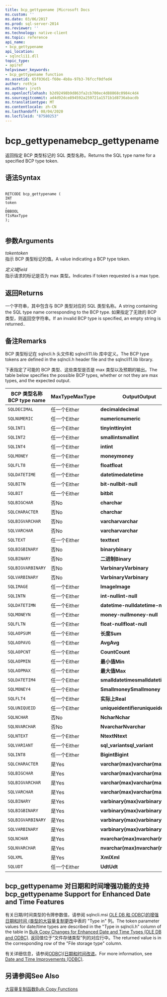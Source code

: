 ```yaml
---
title: bcp_gettypename |Microsoft Docs
ms.custom: ''
ms.date: 03/06/2017
ms.prod: sql-server-2014
ms.reviewer: ''
ms.technology: native-client
ms.topic: reference
api_name:
- bcp_gettypename
api_location:
- sqlncli11.dll
topic_type:
- apiref
helpviewer_keywords:
- bcp_gettypename function
ms.assetid: 65f036d1-f60e-4b8a-97b3-76fccf0dfed4
author: rothja
ms.author: jroth
ms.openlocfilehash: b2d92498b9d863fa2cb700ec4d88868c0984c4d4
ms.sourcegitcommit: ad4d92dce894592a259721a1571b1d8736abacdb
ms.translationtype: MT
ms.contentlocale: zh-CN
ms.lasthandoff: 08/04/2020
ms.locfileid: "87580253"
---
```

# <a name="bcp_gettypename"></a><span data-ttu-id="2fe7e-102">bcp_gettypename</span><span class="sxs-lookup"><span data-stu-id="2fe7e-102">bcp_gettypename</span></span>
  <span data-ttu-id="2fe7e-103">返回指定 BCP 类型标记的 SQL 类型名称。</span><span class="sxs-lookup"><span data-stu-id="2fe7e-103">Returns the SQL type name for a specified BCP type token.</span></span>  
  
## <a name="syntax"></a><span data-ttu-id="2fe7e-104">语法</span><span class="sxs-lookup"><span data-stu-id="2fe7e-104">Syntax</span></span>  
  
```  
  
RETCODE bcp_gettypename (  
INT   
token  
,  
DBBOOL   
fIsMaxType  
);  
  
```  
  
## <a name="arguments"></a><span data-ttu-id="2fe7e-105">参数</span><span class="sxs-lookup"><span data-stu-id="2fe7e-105">Arguments</span></span>  
 <span data-ttu-id="2fe7e-106">*token*</span><span class="sxs-lookup"><span data-stu-id="2fe7e-106">*token*</span></span>  
 <span data-ttu-id="2fe7e-107">指示 BCP 类型标记的值。</span><span class="sxs-lookup"><span data-stu-id="2fe7e-107">A value indicating a BCP type token.</span></span>  
  
 <span data-ttu-id="2fe7e-108">*定义域*</span><span class="sxs-lookup"><span data-stu-id="2fe7e-108">*field*</span></span>  
 <span data-ttu-id="2fe7e-109">指示请求的标记是否为 max 类型。</span><span class="sxs-lookup"><span data-stu-id="2fe7e-109">Indicates if token requested is a max type.</span></span>  
  
## <a name="returns"></a><span data-ttu-id="2fe7e-110">返回</span><span class="sxs-lookup"><span data-stu-id="2fe7e-110">Returns</span></span>  
 <span data-ttu-id="2fe7e-111">一个字符串，其中包含与 BCP 类型对应的 SQL 类型名称。</span><span class="sxs-lookup"><span data-stu-id="2fe7e-111">A string containing the SQL type name corresponding to the BCP type.</span></span> <span data-ttu-id="2fe7e-112">如果指定了无效的 BCP 类型，则返回空字符串。</span><span class="sxs-lookup"><span data-stu-id="2fe7e-112">If an invalid BCP type is specified, an empty string is returned..</span></span>  
  
## <a name="remarks"></a><span data-ttu-id="2fe7e-113">备注</span><span class="sxs-lookup"><span data-stu-id="2fe7e-113">Remarks</span></span>  
 <span data-ttu-id="2fe7e-114">BCP 类型标记在 sqlncli.h 头文件和 sqlncli11.lib 库中定义。</span><span class="sxs-lookup"><span data-stu-id="2fe7e-114">The BCP type tokens are defined in the sqlncli.h header file and the sqlncli11.lib library.</span></span>  
  
 <span data-ttu-id="2fe7e-115">下表指定了可能的 BCP 类型、这些类型是否是 max 类型以及预期的输出。</span><span class="sxs-lookup"><span data-stu-id="2fe7e-115">The table below specifies the possible BCP types, whether or not they are max types, and the expected output.</span></span>  
  
|<span data-ttu-id="2fe7e-116">BCP 类型名称</span><span class="sxs-lookup"><span data-stu-id="2fe7e-116">BCP type name</span></span>|<span data-ttu-id="2fe7e-117">MaxType</span><span class="sxs-lookup"><span data-stu-id="2fe7e-117">MaxType</span></span>|<span data-ttu-id="2fe7e-118">Output</span><span class="sxs-lookup"><span data-stu-id="2fe7e-118">Output</span></span>|  
|-------------------|-------------|------------|  
|`SQLDECIMAL`|<span data-ttu-id="2fe7e-119">任一个</span><span class="sxs-lookup"><span data-stu-id="2fe7e-119">Either</span></span>|<span data-ttu-id="2fe7e-120">**decimal**</span><span class="sxs-lookup"><span data-stu-id="2fe7e-120">**decimal**</span></span>|  
|`SQLNUMERIC`|<span data-ttu-id="2fe7e-121">任一个</span><span class="sxs-lookup"><span data-stu-id="2fe7e-121">Either</span></span>|<span data-ttu-id="2fe7e-122">**numeric**</span><span class="sxs-lookup"><span data-stu-id="2fe7e-122">**numeric**</span></span>|  
|`SQLINT1`|<span data-ttu-id="2fe7e-123">任一个</span><span class="sxs-lookup"><span data-stu-id="2fe7e-123">Either</span></span>|<span data-ttu-id="2fe7e-124">**tinyint**</span><span class="sxs-lookup"><span data-stu-id="2fe7e-124">**tinyint**</span></span>|  
|`SQLINT2`|<span data-ttu-id="2fe7e-125">任一个</span><span class="sxs-lookup"><span data-stu-id="2fe7e-125">Either</span></span>|<span data-ttu-id="2fe7e-126">**smallint**</span><span class="sxs-lookup"><span data-stu-id="2fe7e-126">**smallint**</span></span>|  
|`SQLINT4`|<span data-ttu-id="2fe7e-127">任一个</span><span class="sxs-lookup"><span data-stu-id="2fe7e-127">Either</span></span>|<span data-ttu-id="2fe7e-128">**int**</span><span class="sxs-lookup"><span data-stu-id="2fe7e-128">**int**</span></span>|  
|`SQLMONEY`|<span data-ttu-id="2fe7e-129">任一个</span><span class="sxs-lookup"><span data-stu-id="2fe7e-129">Either</span></span>|<span data-ttu-id="2fe7e-130">**money**</span><span class="sxs-lookup"><span data-stu-id="2fe7e-130">**money**</span></span>|  
|`SQLFLT8`|<span data-ttu-id="2fe7e-131">任一个</span><span class="sxs-lookup"><span data-stu-id="2fe7e-131">Either</span></span>|<span data-ttu-id="2fe7e-132">**float**</span><span class="sxs-lookup"><span data-stu-id="2fe7e-132">**float**</span></span>|  
|`SQLDATETIME`|<span data-ttu-id="2fe7e-133">任一个</span><span class="sxs-lookup"><span data-stu-id="2fe7e-133">Either</span></span>|<span data-ttu-id="2fe7e-134">**datetime**</span><span class="sxs-lookup"><span data-stu-id="2fe7e-134">**datetime**</span></span>|  
|`SQLBITN`|<span data-ttu-id="2fe7e-135">任一个</span><span class="sxs-lookup"><span data-stu-id="2fe7e-135">Either</span></span>|<span data-ttu-id="2fe7e-136">**bit-null**</span><span class="sxs-lookup"><span data-stu-id="2fe7e-136">**bit-null**</span></span>|  
|`SQLBIT`|<span data-ttu-id="2fe7e-137">任一个</span><span class="sxs-lookup"><span data-stu-id="2fe7e-137">Either</span></span>|<span data-ttu-id="2fe7e-138">**bit**</span><span class="sxs-lookup"><span data-stu-id="2fe7e-138">**bit**</span></span>|  
|`SQLBIGCHAR`|<span data-ttu-id="2fe7e-139">否</span><span class="sxs-lookup"><span data-stu-id="2fe7e-139">No</span></span>|<span data-ttu-id="2fe7e-140">**char**</span><span class="sxs-lookup"><span data-stu-id="2fe7e-140">**char**</span></span>|  
|`SQLCHARACTER`|<span data-ttu-id="2fe7e-141">否</span><span class="sxs-lookup"><span data-stu-id="2fe7e-141">No</span></span>|<span data-ttu-id="2fe7e-142">**char**</span><span class="sxs-lookup"><span data-stu-id="2fe7e-142">**char**</span></span>|  
|`SQLBIGVARCHAR`|<span data-ttu-id="2fe7e-143">否</span><span class="sxs-lookup"><span data-stu-id="2fe7e-143">No</span></span>|<span data-ttu-id="2fe7e-144">**varchar**</span><span class="sxs-lookup"><span data-stu-id="2fe7e-144">**varchar**</span></span>|  
|`SQLVARCHAR`|<span data-ttu-id="2fe7e-145">否</span><span class="sxs-lookup"><span data-stu-id="2fe7e-145">No</span></span>|<span data-ttu-id="2fe7e-146">**varchar**</span><span class="sxs-lookup"><span data-stu-id="2fe7e-146">**varchar**</span></span>|  
|`SQLTEXT`|<span data-ttu-id="2fe7e-147">任一个</span><span class="sxs-lookup"><span data-stu-id="2fe7e-147">Either</span></span>|<span data-ttu-id="2fe7e-148">**text**</span><span class="sxs-lookup"><span data-stu-id="2fe7e-148">**text**</span></span>|  
|`SQLBIGBINARY`|<span data-ttu-id="2fe7e-149">否</span><span class="sxs-lookup"><span data-stu-id="2fe7e-149">No</span></span>|<span data-ttu-id="2fe7e-150">**binary**</span><span class="sxs-lookup"><span data-stu-id="2fe7e-150">**binary**</span></span>|  
|`SQLBINARY`|<span data-ttu-id="2fe7e-151">否</span><span class="sxs-lookup"><span data-stu-id="2fe7e-151">No</span></span>|<span data-ttu-id="2fe7e-152">**二进制**</span><span class="sxs-lookup"><span data-stu-id="2fe7e-152">**Binary**</span></span>|  
|`SQLBIGVARBINARY`|<span data-ttu-id="2fe7e-153">否</span><span class="sxs-lookup"><span data-stu-id="2fe7e-153">No</span></span>|<span data-ttu-id="2fe7e-154">**Varbinary**</span><span class="sxs-lookup"><span data-stu-id="2fe7e-154">**Varbinary**</span></span>|  
|`SQLVARBINARY`|<span data-ttu-id="2fe7e-155">否</span><span class="sxs-lookup"><span data-stu-id="2fe7e-155">No</span></span>|<span data-ttu-id="2fe7e-156">**Varbinary**</span><span class="sxs-lookup"><span data-stu-id="2fe7e-156">**Varbinary**</span></span>|  
|`SQLIMAGE`|<span data-ttu-id="2fe7e-157">任一个</span><span class="sxs-lookup"><span data-stu-id="2fe7e-157">Either</span></span>|<span data-ttu-id="2fe7e-158">**Image**</span><span class="sxs-lookup"><span data-stu-id="2fe7e-158">**Image**</span></span>|  
|`SQLINTN`|<span data-ttu-id="2fe7e-159">任一个</span><span class="sxs-lookup"><span data-stu-id="2fe7e-159">Either</span></span>|<span data-ttu-id="2fe7e-160">**int-null**</span><span class="sxs-lookup"><span data-stu-id="2fe7e-160">**int-null**</span></span>|  
|`SQLDATETIMN`|<span data-ttu-id="2fe7e-161">任一个</span><span class="sxs-lookup"><span data-stu-id="2fe7e-161">Either</span></span>|<span data-ttu-id="2fe7e-162">**datetime-null**</span><span class="sxs-lookup"><span data-stu-id="2fe7e-162">**datetime-null**</span></span>|  
|`SQLMONEYN`|<span data-ttu-id="2fe7e-163">任一个</span><span class="sxs-lookup"><span data-stu-id="2fe7e-163">Either</span></span>|<span data-ttu-id="2fe7e-164">**money-null**</span><span class="sxs-lookup"><span data-stu-id="2fe7e-164">**money-null**</span></span>|  
|`SQLFLTN`|<span data-ttu-id="2fe7e-165">任一个</span><span class="sxs-lookup"><span data-stu-id="2fe7e-165">Either</span></span>|<span data-ttu-id="2fe7e-166">**float-null**</span><span class="sxs-lookup"><span data-stu-id="2fe7e-166">**float-null**</span></span>|  
|`SQLAOPSUM`|<span data-ttu-id="2fe7e-167">任一个</span><span class="sxs-lookup"><span data-stu-id="2fe7e-167">Either</span></span>|<span data-ttu-id="2fe7e-168">**长度**</span><span class="sxs-lookup"><span data-stu-id="2fe7e-168">**Sum**</span></span>|  
|`SQLAOPAVG`|<span data-ttu-id="2fe7e-169">任一个</span><span class="sxs-lookup"><span data-stu-id="2fe7e-169">Either</span></span>|<span data-ttu-id="2fe7e-170">**Avg**</span><span class="sxs-lookup"><span data-stu-id="2fe7e-170">**Avg**</span></span>|  
|`SQLAOPCNT`|<span data-ttu-id="2fe7e-171">任一个</span><span class="sxs-lookup"><span data-stu-id="2fe7e-171">Either</span></span>|<span data-ttu-id="2fe7e-172">**Count**</span><span class="sxs-lookup"><span data-stu-id="2fe7e-172">**Count**</span></span>|  
|`SQLAOPMIN`|<span data-ttu-id="2fe7e-173">任一个</span><span class="sxs-lookup"><span data-stu-id="2fe7e-173">Either</span></span>|<span data-ttu-id="2fe7e-174">**最小值**</span><span class="sxs-lookup"><span data-stu-id="2fe7e-174">**Min**</span></span>|  
|`SQLAOPMAX`|<span data-ttu-id="2fe7e-175">任一个</span><span class="sxs-lookup"><span data-stu-id="2fe7e-175">Either</span></span>|<span data-ttu-id="2fe7e-176">**最大值**</span><span class="sxs-lookup"><span data-stu-id="2fe7e-176">**Max**</span></span>|  
|`SQLDATETIM4`|<span data-ttu-id="2fe7e-177">任一个</span><span class="sxs-lookup"><span data-stu-id="2fe7e-177">Either</span></span>|<span data-ttu-id="2fe7e-178">**smalldatetime**</span><span class="sxs-lookup"><span data-stu-id="2fe7e-178">**smalldatetime**</span></span>|  
|`SQLMONEY4`|<span data-ttu-id="2fe7e-179">任一个</span><span class="sxs-lookup"><span data-stu-id="2fe7e-179">Either</span></span>|<span data-ttu-id="2fe7e-180">**Smallmoney**</span><span class="sxs-lookup"><span data-stu-id="2fe7e-180">**Smallmoney**</span></span>|  
|`SQLFLT4`|<span data-ttu-id="2fe7e-181">任一个</span><span class="sxs-lookup"><span data-stu-id="2fe7e-181">Either</span></span>|<span data-ttu-id="2fe7e-182">**实际上**</span><span class="sxs-lookup"><span data-stu-id="2fe7e-182">**Real**</span></span>|  
|`SQLUNIQUEID`|<span data-ttu-id="2fe7e-183">任一个</span><span class="sxs-lookup"><span data-stu-id="2fe7e-183">Either</span></span>|<span data-ttu-id="2fe7e-184">**uniqueidentifier**</span><span class="sxs-lookup"><span data-stu-id="2fe7e-184">**uniqueidentifier**</span></span>|  
|`SQLNCHAR`|<span data-ttu-id="2fe7e-185">否</span><span class="sxs-lookup"><span data-stu-id="2fe7e-185">No</span></span>|<span data-ttu-id="2fe7e-186">**Nchar**</span><span class="sxs-lookup"><span data-stu-id="2fe7e-186">**Nchar**</span></span>|  
|`SQLNVARCHAR`|<span data-ttu-id="2fe7e-187">否</span><span class="sxs-lookup"><span data-stu-id="2fe7e-187">No</span></span>|<span data-ttu-id="2fe7e-188">**Nvarchar**</span><span class="sxs-lookup"><span data-stu-id="2fe7e-188">**Nvarchar**</span></span>|  
|`SQLNTEXT`|<span data-ttu-id="2fe7e-189">任一个</span><span class="sxs-lookup"><span data-stu-id="2fe7e-189">Either</span></span>|<span data-ttu-id="2fe7e-190">**Ntext**</span><span class="sxs-lookup"><span data-stu-id="2fe7e-190">**Ntext**</span></span>|  
|`SQLVARIANT`|<span data-ttu-id="2fe7e-191">任一个</span><span class="sxs-lookup"><span data-stu-id="2fe7e-191">Either</span></span>|<span data-ttu-id="2fe7e-192">**sql_variant**</span><span class="sxs-lookup"><span data-stu-id="2fe7e-192">**sql_variant**</span></span>|  
|`SQLINT8`|<span data-ttu-id="2fe7e-193">任一个</span><span class="sxs-lookup"><span data-stu-id="2fe7e-193">Either</span></span>|<span data-ttu-id="2fe7e-194">**Bigint**</span><span class="sxs-lookup"><span data-stu-id="2fe7e-194">**Bigint**</span></span>|  
|`SQLCHARACTER`|<span data-ttu-id="2fe7e-195">是</span><span class="sxs-lookup"><span data-stu-id="2fe7e-195">Yes</span></span>|<span data-ttu-id="2fe7e-196">**varchar(max)**</span><span class="sxs-lookup"><span data-stu-id="2fe7e-196">**varchar(max)**</span></span>|  
|`SQLBIGCHAR`|<span data-ttu-id="2fe7e-197">是</span><span class="sxs-lookup"><span data-stu-id="2fe7e-197">Yes</span></span>|<span data-ttu-id="2fe7e-198">**varchar(max)**</span><span class="sxs-lookup"><span data-stu-id="2fe7e-198">**varchar(max)**</span></span>|  
|`SQLBIGVARCHAR`|<span data-ttu-id="2fe7e-199">是</span><span class="sxs-lookup"><span data-stu-id="2fe7e-199">Yes</span></span>|<span data-ttu-id="2fe7e-200">**varchar(max)**</span><span class="sxs-lookup"><span data-stu-id="2fe7e-200">**varchar(max)**</span></span>|  
|`SQLVARCHAR`|<span data-ttu-id="2fe7e-201">是</span><span class="sxs-lookup"><span data-stu-id="2fe7e-201">Yes</span></span>|<span data-ttu-id="2fe7e-202">**varchar(max)**</span><span class="sxs-lookup"><span data-stu-id="2fe7e-202">**varchar(max)**</span></span>|  
|`SQLBINARY`|<span data-ttu-id="2fe7e-203">是</span><span class="sxs-lookup"><span data-stu-id="2fe7e-203">Yes</span></span>|<span data-ttu-id="2fe7e-204">**varbinary(max)**</span><span class="sxs-lookup"><span data-stu-id="2fe7e-204">**varbinary(max)**</span></span>|  
|`SQLBIGBINARY`|<span data-ttu-id="2fe7e-205">是</span><span class="sxs-lookup"><span data-stu-id="2fe7e-205">Yes</span></span>|<span data-ttu-id="2fe7e-206">**varbinary(max)**</span><span class="sxs-lookup"><span data-stu-id="2fe7e-206">**varbinary(max)**</span></span>|  
|`SQLBIGVARBINARY`|<span data-ttu-id="2fe7e-207">是</span><span class="sxs-lookup"><span data-stu-id="2fe7e-207">Yes</span></span>|<span data-ttu-id="2fe7e-208">**varbinary(max)**</span><span class="sxs-lookup"><span data-stu-id="2fe7e-208">**varbinary(max)**</span></span>|  
|`SQLVARBINARY`|<span data-ttu-id="2fe7e-209">是</span><span class="sxs-lookup"><span data-stu-id="2fe7e-209">Yes</span></span>|<span data-ttu-id="2fe7e-210">**varbinary(max)**</span><span class="sxs-lookup"><span data-stu-id="2fe7e-210">**varbinary(max)**</span></span>|  
|`SQLNCHAR`|<span data-ttu-id="2fe7e-211">是</span><span class="sxs-lookup"><span data-stu-id="2fe7e-211">Yes</span></span>|<span data-ttu-id="2fe7e-212">**nvarchar(max)**</span><span class="sxs-lookup"><span data-stu-id="2fe7e-212">**nvarchar(max)**</span></span>|  
|`SQLNVARCHAR`|<span data-ttu-id="2fe7e-213">是</span><span class="sxs-lookup"><span data-stu-id="2fe7e-213">Yes</span></span>|<span data-ttu-id="2fe7e-214">**nvarchar(max)**</span><span class="sxs-lookup"><span data-stu-id="2fe7e-214">**nvarchar(max)**</span></span>|  
|`SQLXML`|<span data-ttu-id="2fe7e-215">是</span><span class="sxs-lookup"><span data-stu-id="2fe7e-215">Yes</span></span>|<span data-ttu-id="2fe7e-216">**Xml**</span><span class="sxs-lookup"><span data-stu-id="2fe7e-216">**Xml**</span></span>|  
|`SQLUDT`|<span data-ttu-id="2fe7e-217">任一个</span><span class="sxs-lookup"><span data-stu-id="2fe7e-217">Either</span></span>|<span data-ttu-id="2fe7e-218">**Udt**</span><span class="sxs-lookup"><span data-stu-id="2fe7e-218">**Udt**</span></span>|  
  
## <a name="bcp_gettypename-support-for-enhanced-date-and-time-features"></a><span data-ttu-id="2fe7e-219">bcp_gettypename 对日期和时间增强功能的支持</span><span class="sxs-lookup"><span data-stu-id="2fe7e-219">bcp_gettypename Support for Enhanced Date and Time Features</span></span>  
 <span data-ttu-id="2fe7e-220">有关日期/时间类型的令牌参数值，请参阅 sqlncli.msi [OLE DB 和 ODBC&#41;的增强日期和时间 &#40;类型的大容量复制更改](../native-client-odbc-date-time/bulk-copy-changes-for-enhanced-date-and-time-types-ole-db-and-odbc.md)中表的 "Type in" 列。</span><span class="sxs-lookup"><span data-stu-id="2fe7e-220">The token parameter values for date/time types are described in the "Type in sqlncli.h" column of the table in [Bulk Copy Changes for Enhanced Date and Time Types &#40;OLE DB and ODBC&#41;](../native-client-odbc-date-time/bulk-copy-changes-for-enhanced-date-and-time-types-ole-db-and-odbc.md).</span></span> <span data-ttu-id="2fe7e-221">返回值位于“文件存储类型”列的对应行中。</span><span class="sxs-lookup"><span data-stu-id="2fe7e-221">The returned value is in the corresponding row of the "File storage type" column.</span></span>  
  
 <span data-ttu-id="2fe7e-222">有关详细信息，请参阅[ODBC&#41;&#40;日期和时间改进](../native-client-odbc-date-time/date-and-time-improvements-odbc.md)。</span><span class="sxs-lookup"><span data-stu-id="2fe7e-222">For more information, see [Date and Time Improvements &#40;ODBC&#41;](../native-client-odbc-date-time/date-and-time-improvements-odbc.md).</span></span>  
  
## <a name="see-also"></a><span data-ttu-id="2fe7e-223">另请参阅</span><span class="sxs-lookup"><span data-stu-id="2fe7e-223">See Also</span></span>  
 [<span data-ttu-id="2fe7e-224">大容量复制函数</span><span class="sxs-lookup"><span data-stu-id="2fe7e-224">Bulk Copy Functions</span></span>](sql-server-driver-extensions-bulk-copy-functions.md)  
  
  

